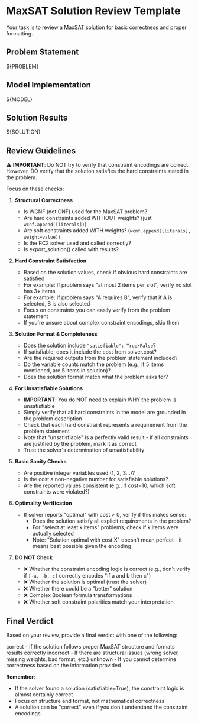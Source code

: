 # MaxSAT Solution Review Template

Your task is to review a MaxSAT solution for basic correctness and proper formatting.

## Problem Statement

${PROBLEM}

## Model Implementation

${MODEL}

## Solution Results

${SOLUTION}

## Review Guidelines

⚠️ **IMPORTANT**: Do NOT try to verify that constraint encodings are correct. However, DO verify that the solution satisfies the hard constraints stated in the problem.

Focus on these checks:

1. **Structural Correctness**
   - Is WCNF (not CNF) used for the MaxSAT problem?
   - Are hard constraints added WITHOUT weights? (just `wcnf.append([literals])`)
   - Are soft constraints added WITH weights? (`wcnf.append([literals], weight=value)`)
   - Is the RC2 solver used and called correctly?
   - Is export_solution() called with results?

2. **Hard Constraint Satisfaction**
   - Based on the solution values, check if obvious hard constraints are satisfied
   - For example: If problem says "at most 2 items per slot", verify no slot has 3+ items
   - For example: If problem says "A requires B", verify that if A is selected, B is also selected
   - Focus on constraints you can easily verify from the problem statement
   - If you're unsure about complex constraint encodings, skip them

3. **Solution Format & Completeness**
   - Does the solution include `"satisfiable": True/False`?
   - If satisfiable, does it include the cost from solver.cost?
   - Are the required outputs from the problem statement included?
   - Do the variable counts match the problem (e.g., if 5 items mentioned, are 5 items in solution)?
   - Does the solution format match what the problem asks for?

4. **For Unsatisfiable Solutions**
   - **IMPORTANT**: You do NOT need to explain WHY the problem is unsatisfiable
   - Simply verify that all hard constraints in the model are grounded in the problem description
   - Check that each hard constraint represents a requirement from the problem statement
   - Note that "unsatisfiable" is a perfectly valid result - if all constraints are justified by the problem, mark it as correct
   - Trust the solver's determination of unsatisfiability

5. **Basic Sanity Checks**
   - Are positive integer variables used (1, 2, 3...)?
   - Is the cost a non-negative number for satisfiable solutions?
   - Are the reported values consistent (e.g., if cost=10, which soft constraints were violated?)

6. **Optimality Verification**
   - If solver reports "optimal" with cost > 0, verify if this makes sense:
     - Does the solution satisfy all explicit requirements in the problem?
     - For "select at least k items" problems, check if k items were actually selected
     - Note: "Solution optimal with cost X" doesn't mean perfect - it means best possible given the encoding

7. **DO NOT Check**
   - ❌ Whether the constraint encoding logic is correct (e.g., don't verify if `[-a, -b, c]` correctly encodes "if a and b then c")
   - ❌ Whether the solution is optimal (trust the solver)
   - ❌ Whether there could be a "better" solution
   - ❌ Complex Boolean formula transformations
   - ❌ Whether soft constraint polarities match your interpretation

## Final Verdict

Based on your review, provide a final verdict with one of the following:

<verdict>correct</verdict> - If the solution follows proper MaxSAT structure and formats results correctly
<verdict>incorrect</verdict> - If there are structural issues (wrong solver, missing weights, bad format, etc.)
<verdict>unknown</verdict> - If you cannot determine correctness based on the information provided

**Remember**: 
- If the solver found a solution (satisfiable=True), the constraint logic is almost certainly correct
- Focus on structure and format, not mathematical correctness
- A solution can be "correct" even if you don't understand the constraint encodings